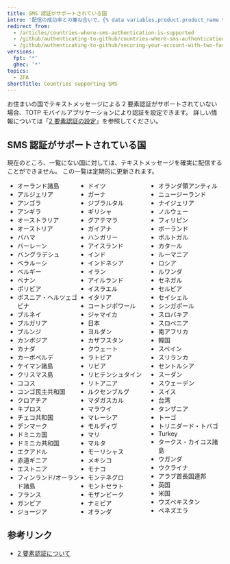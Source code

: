 ```yaml
---
title: SMS 認証がサポートされている国
intro: '配信の成功率との兼ね合いで、{% data variables.product.product_name %} は SMS による 2 要素認証を特定の国においてのみサポートしています。'
redirect_from:
  - /articles/countries-where-sms-authentication-is-supported
  - /github/authenticating-to-github/countries-where-sms-authentication-is-supported
  - /github/authenticating-to-github/securing-your-account-with-two-factor-authentication-2fa/countries-where-sms-authentication-is-supported
versions:
  fpt: '*'
  ghec: '*'
topics:
  - 2FA
shortTitle: Countries supporting SMS
---
```


お住まいの国でテキストメッセージによる 2 要素認証がサポートされていない場合、TOTP モバイルアプリケーションにより認証を設定できます。 詳しい情報については「[2 要素認証の設定](/articles/configuring-two-factor-authentication)」を参照してください。

## SMS 認証がサポートされている国

現在のところ、一覧にない国に対しては、テキストメッセージを確実に配信することができません。 この一覧は定期的に更新されます。

<ul style="-webkit-column-count: 3; -moz-column-count: 3; column-count: 3;">
<li>オーランド諸島</li>
<li>アルジェリア</li>
<li>アンゴラ</li>
<li>アンギラ</li>
<li>オーストラリア</li>
<li>オーストリア</li>
<li>バハマ</li>
<li>バーレーン</li>
<li>バングラデシュ</li>
<li>ベラルーシ</li>
<li>ベルギー</li>
<li>ベナン</li>
<li>ボリビア</li>
<li>ボスニア・ヘルツェゴビナ</li>
<li>ブルネイ</li>
<li>ブルガリア</li>
<li>ブルンジ</li>
<li>カンボジア</li>
<li>カナダ</li>
<li>カーボベルデ</li>
<li>ケイマン諸島</li>
<li>クリスマス島</li>
<li>ココス</li>
<li>コンゴ民主共和国</li>
<li>クロアチア</li>
<li>キプロス</li>
<li>チェコ共和国</li>
<li>デンマーク</li>
<li>ドミニカ国</li>
<li>ドミニカ共和国</li>
<li>エクアドル</li>
<li>赤道ギニア</li>
<li>エストニア</li>
<li>フィンランド/オーランド諸島</li>
<li>フランス</li>
<li>ガンビア</li>
<li>ジョージア</li>
<li>ドイツ</li>
<li>ガーナ</li>
<li>ジブラルタル</li>
<li>ギリシャ</li>
<li>グアテマラ</li>
<li>ガイアナ</li>
<li>ハンガリー</li>
<li>アイスランド</li>
<li>インド</li>
<li>インドネシア</li>
<li>イラン</li>
<li>アイルランド</li>
<li>イスラエル</li>
<li>イタリア</li>
<li>コートジボワール</li>
<li>ジャマイカ</li>
<li>日本</li>
<li>ヨルダン</li>
<li>カザフスタン</li>
<li>クウェート</li>
<li>ラトビア</li>
<li>リビア</li>
<li>リヒテンシュタイン</li>
<li>リトアニア</li>
<li>ルクセンブルグ</li>
<li>マダガスカル</li>
<li>マラウイ</li>
<li>マレーシア</li>
<li>モルディヴ</li>
<li>マリ</li>
<li>マルタ</li>
<li>モーリシャス</li>
<li>メキシコ</li>
<li>モナコ</li>
<li>モンテネグロ</li>
<li>モントセラト</li>
<li>モザンビーク</li>
<li>ナミビア</li>
<li>オランダ</li>
<li>オランダ領アンティル</li>
<li>ニュージーランド</li>
<li>ナイジェリア</li>
<li>ノルウェー</li>
<li>フィリピン</li>
<li>ポーランド</li>
<li>ポルトガル</li>
<li>カタール</li>
<li>ルーマニア</li>
<li>ロシア</li>
<li>ルワンダ</li>
<li>セネガル</li>
<li>セルビア</li>
<li>セイシェル</li>
<li>シンガポール</li>
<li>スロバキア</li>
<li>スロベニア</li>
<li>南アフリカ</li>
<li>韓国</li>
<li>スペイン</li>
<li>スリランカ</li>
<li>セントルシア</li>
<li>スーダン</li>
<li>スウェーデン</li>
<li>スイス</li>
<li>台湾</li>
<li>タンザニア</li>
<li>トーゴ</li>
<li>トリニダード・トバゴ</li>
<li>Turkey</li>
<li>タークス・カイコス諸島</li>
<li>ウガンダ</li>
<li>ウクライナ</li>
<li>アラブ首長国連邦</li>
<li>英国</li>
<li>米国</li>
<li>ウズベキスタン</li>
<li>ベネズエラ</li>
</ul>

## 参考リンク

- [2 要素認証について](/articles/about-two-factor-authentication)
